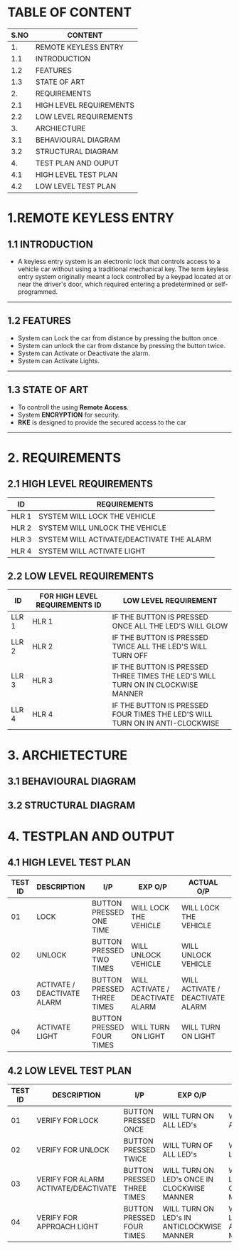# TABLE OF CONTENT
|S.NO| CONTENT |
|--|-------|
|1.| REMOTE KEYLESS ENTRY|
|1.1 |INTRODUCTION|
|1.2| FEATURES|
|1.3| STATE OF ART|
|2.| REQUIREMENTS|
| 2.1 |HIGH LEVEL REQUIREMENTS|
|2.2| LOW LEVEL REQUIREMENTS|
|3.| ARCHIECTURE|
|3.1 |BEHAVIOURAL DIAGRAM |
|3.2| STRUCTURAL DIAGRAM|
|4.| TEST PLAN AND OUPUT|
|4.1| HIGH LEVEL TEST PLAN|
|4.2|LOW LEVEL TEST PLAN|

# 1.REMOTE KEYLESS ENTRY
## 1.1 INTRODUCTION
- A keyless entry system is an electronic lock that controls access to a vehicle car without using a traditional mechanical key. The term keyless entry system originally meant a lock controlled by a keypad located at or near the driver's door, which required entering a predetermined or self-programmed.
_________________________________________
## 1.2 FEATURES
- System can Lock the car from distance by pressing the button once.
- System can unlock the car from distance by pressing the button twice.
- System can Activate or Deactivate the alarm.
- System can Activate Lights.
___________________________________________________________
## 1.3 STATE OF ART
- To controll the using **Remote Access**.
- System **ENCRYPTION** for security.
- **RKE** is designed to provide the secured access to the car
_____________________________________
# 2. REQUIREMENTS
## 2.1 HIGH LEVEL REQUIREMENTS
|ID| REQUIREMENTS |
|--|--------------|
|HLR 1| SYSTEM WILL LOCK THE VEHICLE|
|HLR 2| SYSTEM WILL UNLOCK THE VEHICLE|
|HLR 3| SYSTEM WILL ACTIVATE/DEACTIVATE THE ALARM|
|HLR 4| SYSTEM WILL ACTIVATE LIGHT|
## 2.2 LOW LEVEL REQUIREMENTS
| ID | FOR HIGH LEVEL REQUIREMENTS ID | LOW LEVEL REQUIREMENT |
|------| ----- |-----------------------|
|LLR 1|HLR 1| IF THE BUTTON IS PRESSED ONCE ALL THE LED'S WILL GLOW|
|LLR 2|HLR 2| IF THE BUTTON IS PRESSED TWICE ALL THE LED'S WILL TURN OFF|
|LLR 3|HLR 3| IF THE BUTTON IS PRESSED THREE TIMES THE LED'S WILL TURN ON IN CLOCKWISE MANNER|
|LLR 4|HLR 4| IF THE BUTTON IS PRESSED FOUR TIMES THE LED'S WILL TURN ON IN ANTI-CLOCKWISE|
# 3. ARCHIETECTURE
## 3.1 BEHAVIOURAL DIAGRAM

## 3.2 STRUCTURAL DIAGRAM

# 4. TESTPLAN AND OUTPUT
## 4.1 HIGH LEVEL TEST PLAN

| TEST ID | DESCRIPTION | I/P | EXP O/P | ACTUAL O/P | RESULT|
| --- | --- | --- | --- | --- | ---|
| 01 | LOCK | BUTTON PRESSED ONE TIME  | WILL LOCK THE VEHICLE | WILL LOCK THE VEHICLE  | PASS|
| 02 | UNLOCK | BUTTON PRESSED TWO TIMES | WILL UNLOCK VEHICLE | WILL UNLOCK VEHICLE | PASS|
| 03 | ACTIVATE / DEACTIVATE ALARM | BUTTON PRESSED THREE TIMES | WILL ACTIVATE / DEACTIVATE ALARM  | WILL ACTIVATE / DEACTIVATE ALARM |PASS|
| 04 | ACTIVATE LIGHT |BUTTON PRESSED FOUR TIMES | WILL TURN ON LIGHT |WILL TURN ON LIGHT|PASS|


## 4.2 LOW LEVEL TEST PLAN

| TEST ID | DESCRIPTION| I/P | EXP O/P | ACT O/P | RESULT |
| --- | --- | --- | --- | --- | --- |
| 01 | VERIFY FOR LOCK |  BUTTON PRESSED ONCE  | WILL TURN ON ALL LED's  | WILL TURN ON ALL LED's  | PASS|
| 02 | VERIFY FOR UNLOCK | BUTTON PRESSED TWICE  | WILL TURN OF ALL LED's | WILL TURN OFF LED's | PASS |
| 03 | VERIFY FOR ALARM ACTIVATE/DEACTIVATE | BUTTON PRESSED THREE TIMES| WILL TURN ON LED's ONCE IN CLOCKWISE MANNER | WILL TURN ON LED's ONCE IN CLOCKWISE MANNER | PASS|
| 04 | VERIFY FOR APPROACH LIGHT |BUTTON PRESSED FOUR TIMES | WILL TURN ON LED's IN ANTICLOCKWISE MANNER | WILL TURN ON LED's IN ANTICLOCKWISE MANNER | PASS|
